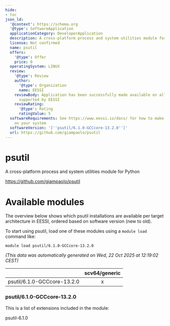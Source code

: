 ```yaml
---
hide:
- toc
json_ld:
  '@context': https://schema.org
  '@type': SoftwareApplication
  applicationCategory: DeveloperApplication
  description: A cross-platform process and system utilities module for Python
  license: Not confirmed
  name: psutil
  offers:
    '@type': Offer
    price: 0
  operatingSystem: LINUX
  review:
    '@type': Review
    author:
      '@type': Organization
      name: EESSI
    reviewBody: Application has been successfully made available on all architectures
      supported by EESSI
    reviewRating:
      '@type': Rating
      ratingValue: 5
  softwareRequirements: See https://www.eessi.io/docs/ for how to make EESSI available
    on your system
  softwareVersion: '[''psutil/6.1.0-GCCcore-13.2.0'']'
  url: https://github.com/giampaolo/psutil
---
```


psutil
======


A cross-platform process and system utilities module for Python

https://github.com/giampaolo/psutil
# Available modules


The overview below shows which psutil installations are available per target architecture in EESSI, ordered based on software version (new to old).

To start using psutil, load one of these modules using a `module load` command like:

```shell
module load psutil/6.1.0-GCCcore-13.2.0
```

*(This data was automatically generated on Wed, 22 Oct 2025 at 12:19:02 CEST)*

| |scv64/generic|
| :---: | :---: |
|psutil/6.1.0-GCCcore-13.2.0|x|


### psutil/6.1.0-GCCcore-13.2.0

This is a list of extensions included in the module:

psutil-6.1.0